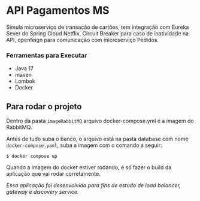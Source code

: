 #  API Pagamentos MS

Simula microserviço de transação de cartões, tem integração com
Eureka Sever do Spring Cloud Netflix, Circuit Breaker 
para caso de inatividade na API, openfeign para comunicação com microserviço Pedidos.

### Ferramentas para Executar

- Java 17
- maven
- Lombok
- Docker


## Para rodar o projeto 
Dentro da pasta `imageRabbitMQ` arquivo docker-compose.yml é a imagem do RabbitMQ.

Antes de tudo suba o banco, o arquivo está na pasta database com nome `docker-compose.yaml`, 
suba a imagem com o comando a seguir:

    $ docker compose up

Quando a imagem do docker estiver rodando, é só fazer o build da aplicação que vai rodar corretamente.

_Essa aplicação foi desenvolvida para fins de estudo de load balancer, gateway e discovery service._